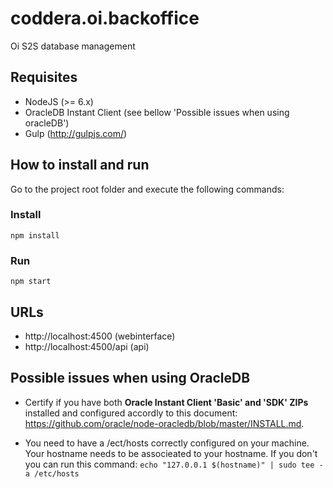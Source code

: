 # coddera.oi.backoffice
Oi S2S database management

## Requisites
- NodeJS (>= 6.x)
- OracleDB Instant Client (see bellow 'Possible issues when using oracleDB')
- Gulp (http://gulpjs.com/)

## How to install and run

Go to the project root folder and execute the following commands:

### Install
  ```npm install```
  
### Run
  ```npm start```
  
## URLs
- http://localhost:4500 (webinterface)
- http://localhost:4500/api (api)

## Possible issues when using OracleDB
- Certify if you have both **Oracle Instant Client 'Basic' and 'SDK' ZIPs** installed and configured accordly to this document: https://github.com/oracle/node-oracledb/blob/master/INSTALL.md.

- You need to have a /ect/hosts correctly configured on your machine. Your hostname needs to be associeated to your hostname. If you don't you can run this command:
  ```echo "127.0.0.1 $(hostname)" | sudo tee -a /etc/hosts```
